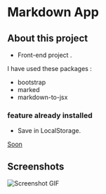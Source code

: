 # Markdown App

## About this project

- Front-end project .

I have used these packages :

- bootstrap
- marked
- markdown-to-jsx

### feature already installed

- Save in LocalStorage.

[Soon]()

## Screenshots

![Screenshot GIF](./Preview/Preview-Markdown.png)

